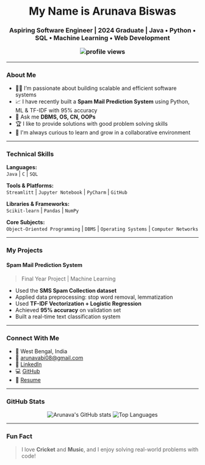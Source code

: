 <h1 align="center">My Name is Arunava Biswas</h1>
<h3 align="center">Aspiring Software Engineer | 2024 Graduate | Java • Python • SQL • Machine Learning • Web Development

<p align="center">
  <img src="https://komarev.com/ghpvc/?username=Arunava6171&label=Profile%20views&color=0e75b6&style=flat" alt="profile views" />
</p>

---

### About Me
- 👨‍💻 I’m passionate about building scalable and efficient software systems
- 📈 I have recently built a **Spam Mail Prediction System** using Python, ML & TF-IDF with 95% accuracy 
- 💬 Ask me **DBMS, OS, CN, OOPs**
- 🏆 I like to provide solutions with good problem solving skills
- 🧠 I'm always curious to learn and grow in a collaborative environment

---

### Technical Skills
**Languages:**  
`Java` | `C` | `SQL`  

**Tools & Platforms:**  
`Streamlitt` | `Jupyter Notebook` | `PyCharm` | `GitHub`  

**Libraries & Frameworks:**  
`Scikit-learn` | `Pandas` | `NumPy`  

**Core Subjects:**  
`Object-Oriented Programming` | `DBMS` | `Operating Systems` | `Computer Networks`

---

### My Projects

#### Spam Mail Prediction System  
> Final Year Project | Machine Learning  
- Used the **SMS Spam Collection dataset**
- Applied data preprocessing: stop word removal, lemmatization
- Used **TF-IDF Vectorization + Logistic Regression**
- Achieved **95% accuracy** on validation set
- Built a real-time text classification system

---

### Connect With Me
- 📍 West Bengal, India  
- 📧 arunavabi08@gmail.com  
- 🔗 [LinkedIn](https://www.linkedin.com/in/arunava-biswas972/)  
- 💻 [GitHub](https://github.com/Arunava6171)  
- 🔗 [Resume](https://drive.google.com/file/d/1X19br1-Gth6p24-V6xsluxPR7T3RjH7i/view?usp=sharing)

---

### GitHub Stats

<p align="center">
  <img src="https://github-readme-stats.vercel.app/api?username=Arunava6171&show_icons=true&theme=radical" alt="Arunava's GitHub stats" />
  <img src="https://github-readme-stats.vercel.app/api/top-langs/?username=Arunava6171&layout=compact&theme=radical" alt="Top Languages" />
</p>

---

### Fun Fact
> I love **Cricket** and **Music**, and I enjoy solving real-world problems with code!

